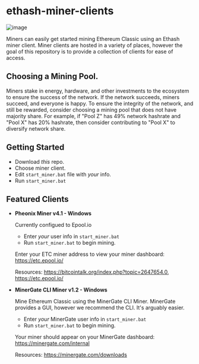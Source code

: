 # ethash-miner-clients

![image](https://proxy.duckduckgo.com/iu/?u=https%3A%2F%2Fmedia.giphy.com%2Fmedia%2FpR9WJjomSQt0c%2Fgiphy.gif&f=1)

Miners can easily get started mining Ethereum Classic using an Ethash miner client. Miner clients are hosted in a variety of places, however the goal of this repository is to provide a collection of clients for ease of access.

## Choosing a Mining Pool.

Miners stake in energy, hardware, and other investments to the ecosystem to ensure the success of the network. If the network succeeds, miners succeed, and everyone is happy. To ensure the integrity of the network, and still be rewarded, consider choosing a mining pool that does not have majority share. For example, if "Pool Z" has 49% network hashrate and "Pool X" has 20% hashrate, then consider contributing to "Pool X" to diversify network share.

## Getting Started

- Download _this_ repo.
- Choose miner client.
- Edit `start_miner.bat` file with _your_ info.
- Run `start_miner.bat`

## Featured Clients

- __Pheonix Miner v4.1 - Windows__
  
  Currently configued to Epool.io
  
  - Enter _your_ user info in `start_miner.bat`
  - Run `start_miner.bat` to begin mining.

  Enter your ETC miner address to view your miner dashboard: https://etc.epool.io/

  Resources: https://bitcointalk.org/index.php?topic=2647654.0, https://etc.epool.io/

- __MinerGate CLI Miner v1.2 - Windows__
  
  Mine Ethereum Classic using the MinerGate CLI Miner. MinerGate provides a GUI, however we recommend the CLI. It's arguably easier.

  - Enter _your_ MinerGate user info in `start_miner.bat`
  - Run `start_miner.bat` to begin mining.

  Your miner should appear on your MinerGate dashboard: https://minergate.com/internal
  
  Resources: https://minergate.com/downloads


